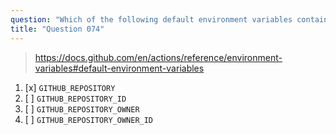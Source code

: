 ```yaml
---
question: "Which of the following default environment variables contains the full name (e.g `octocat/hello-world`) of the repository where the workflow is running?"
title: "Question 074"
---
```



> https://docs.github.com/en/actions/reference/environment-variables#default-environment-variables

1. [x] `GITHUB_REPOSITORY`
1. [ ] `GITHUB_REPOSITORY_ID`
1. [ ] `GITHUB_REPOSITORY_OWNER`
1. [ ] `GITHUB_REPOSITORY_OWNER_ID`
